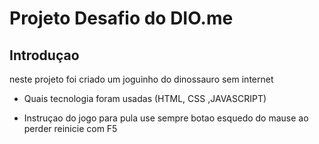 # Projeto Desafio do  DIO.me

## Introduçao 
neste projeto foi criado um joguinho do dinossauro sem internet  

* Quais tecnologia foram usadas 
(HTML, CSS ,JAVASCRIPT)




* Instruçao do jogo
para pula use sempre botao esquedo do mause 
ao perder reinicie com F5
